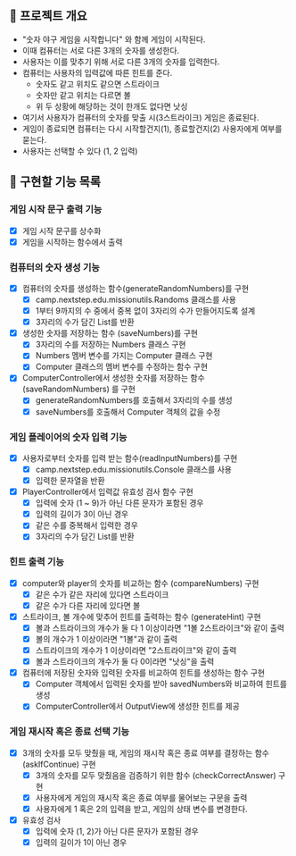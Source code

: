 ## 💪 프로젝트 개요

- "숫자 야구 게임을 시작합니다" 와 함께 게임이 시작된다.
- 이때 컴퓨터는 서로 다른 3개의 숫자를 생성한다.
- 사용자는 이를 맞추기 위해 서로 다른 3개의 숫자를 입력한다.
- 컴퓨터는 사용자의 입력값에 따른 힌트를 준다.
    - 숫자도 같고 위치도 같으면 스트라이크
    - 숫자만 같고 위치는 다르면 볼
    - 위 두 상황에 해당하는 것이 한개도 없다면 낫싱
- 여기서 사용자가 컴퓨터의 숫자를 맞출 시(3스트라이크) 게임은 종료된다.
- 게임이 종료되면 컴퓨터는 다시 시작할건지(1), 종료할건지(2) 사용자에게 여부를 묻는다.
- 사용자는 선택할 수 있다 (1, 2 입력)

## 📝 구현할 기능 목록

### 게임 시작 문구 출력 기능

- [x] 게임 시작 문구를 상수화
- [x] 게임을 시작하는 함수에서 출력

### 컴퓨터의 숫자 생성 기능

- [x] 컴퓨터의 숫자를 생성하는 함수(generateRandomNumbers)를 구현
    - [x] camp.nextstep.edu.missionutils.Randoms 클래스를 사용
    - [x] 1부터 9까지의 수 중에서 중복 없이 3자리의 수가 만들어지도록 설계
    - [x] 3자리의 수가 담긴 List<Integer>를 반환
- [x] 생성한 숫자를 저장하는 함수 (saveNumbers)를 구현
    - [x] 3자리의 수를 저장하는 Numbers 클래스 구현
    - [x] Numbers 멤버 변수를 가지는 Computer 클래스 구현
    - [x] Computer 클래스의 멤버 변수를 수정하는 함수 구현
- [x] ComputerController에서 생성한 숫자를 저장하는 함수 (saveRandomNumbers) 를 구현
    - [x] generateRandomNumbers를 호출해서 3자리의 수를 생성
    - [x] saveNumbers를 호출해서 Computer 객체의 값을 수정

### 게임 플레이어의 숫자 입력 기능

- [x] 사용자로부터 숫자를 입력 받는 함수(readInputNumbers)를 구현
    - [x] camp.nextstep.edu.missionutils.Console 클래스를 사용
    - [x] 입력한 문자열을 반환
- [x] PlayerController에서 입력값 유효성 검사 함수 구현
    - [x] 입력에 숫자 (1 ~ 9)가 아닌 다른 문자가 포함된 경우
    - [x] 입력의 길이가 3이 아닌 경우
    - [x] 같은 수를 중복해서 입력한 경우
    - [x] 3자리의 수가 담긴 List<Integer>를 반환

### 힌트 출력 기능

- [x] computer와 player의 숫자를 비교하는 함수 (compareNumbers) 구현
    - [x] 같은 수가 같은 자리에 있다면 스트라이크
    - [x] 같은 수가 다른 자리에 있다면 볼
- [x] 스트라이크, 볼 개수에 맞추어 힌트를 출력하는 함수 (generateHint) 구현
    - [x] 볼과 스트라이크의 개수가 둘 다 1 이상이라면 "1볼 2스트라이크"와 같이 출력
    - [x] 볼의 개수가 1 이상이라면 "1볼"과 같이 출력
    - [x] 스트라이크의 개수가 1 이상이라면 "2스트라이크"와 같이 출력
    - [x] 볼과 스트라이크의 개수가 둘 다 0이라면 "낫싱"을 출력
- [x] 컴퓨터에 저장된 숫자와 입력된 숫자를 비교하여 힌트를 생성하는 함수 구현
    - [x] Computer 객체에서 입력된 숫자를 받아 savedNumbers와 비교하여 힌트를 생성
    - [x] ComputerController에서 OutputView에 생성한 힌트를 제공

### 게임 재시작 혹은 종료 선택 기능

- [x] 3개의 숫자를 모두 맞췄을 때, 게임의 재시작 혹은 종료 여부를 결정하는 함수 (askIfContinue) 구현
    - [x] 3개의 숫자를 모두 맞췄음을 검증하기 위한 함수 (checkCorrectAnswer) 구현
    - [x] 사용자에게 게임의 재시작 혹은 종료 여부를 물어보는 구문을 출력
    - [x] 사용자에게 1 혹은 2의 입력을 받고, 게임의 상태 변수를 변경한다.
- [x] 유효성 검사
    - [x] 입력에 숫자 (1, 2)가 아닌 다른 문자가 포함된 경우
    - [x] 입력의 길이가 1이 아닌 경우